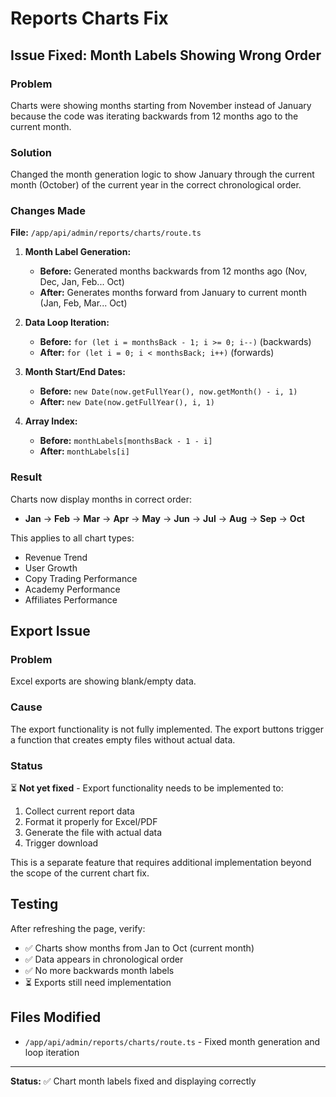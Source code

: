 # Reports Charts Fix

## Issue Fixed: Month Labels Showing Wrong Order

### Problem
Charts were showing months starting from November instead of January because the code was iterating backwards from 12 months ago to the current month.

### Solution
Changed the month generation logic to show January through the current month (October) of the current year in the correct chronological order.

### Changes Made

**File:** `/app/api/admin/reports/charts/route.ts`

1. **Month Label Generation:**
   - **Before:** Generated months backwards from 12 months ago (Nov, Dec, Jan, Feb... Oct)
   - **After:** Generates months forward from January to current month (Jan, Feb, Mar... Oct)

2. **Data Loop Iteration:**
   - **Before:** `for (let i = monthsBack - 1; i >= 0; i--)` (backwards)
   - **After:** `for (let i = 0; i < monthsBack; i++)` (forwards)

3. **Month Start/End Dates:**
   - **Before:** `new Date(now.getFullYear(), now.getMonth() - i, 1)`
   - **After:** `new Date(now.getFullYear(), i, 1)`

4. **Array Index:**
   - **Before:** `monthLabels[monthsBack - 1 - i]`
   - **After:** `monthLabels[i]`

### Result

Charts now display months in correct order:
- **Jan** → **Feb** → **Mar** → **Apr** → **May** → **Jun** → **Jul** → **Aug** → **Sep** → **Oct**

This applies to all chart types:
- Revenue Trend
- User Growth
- Copy Trading Performance
- Academy Performance
- Affiliates Performance

## Export Issue

### Problem
Excel exports are showing blank/empty data.

### Cause
The export functionality is not fully implemented. The export buttons trigger a function that creates empty files without actual data.

### Status
⏳ **Not yet fixed** - Export functionality needs to be implemented to:
1. Collect current report data
2. Format it properly for Excel/PDF
3. Generate the file with actual data
4. Trigger download

This is a separate feature that requires additional implementation beyond the scope of the current chart fix.

## Testing

After refreshing the page, verify:
- ✅ Charts show months from Jan to Oct (current month)
- ✅ Data appears in chronological order
- ✅ No more backwards month labels
- ⏳ Exports still need implementation

## Files Modified

- `/app/api/admin/reports/charts/route.ts` - Fixed month generation and loop iteration

---

**Status:** ✅ Chart month labels fixed and displaying correctly

